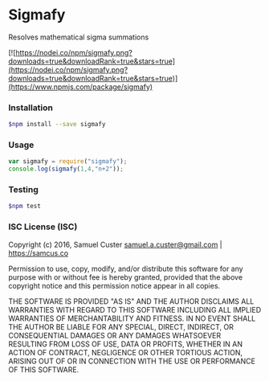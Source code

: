 # Sigmafy
Resolves mathematical sigma summations

[![https://nodei.co/npm/sigmafy.png?downloads=true&downloadRank=true&stars=true](https://nodei.co/npm/sigmafy.png?downloads=true&downloadRank=true&stars=true)](https://www.npmjs.com/package/sigmafy)

### Installation
```bash
$npm install --save sigmafy
```
### Usage
```js
var sigmafy = require("sigmafy");
console.log(sigmafy(1,4,"n+2"));
```
### Testing
```bash
$npm test
```
### ISC License (ISC)

Copyright (c) 2016, Samuel Custer <samuel.a.custer@gmail.com> | <https://samcus.co>

Permission to use, copy, modify, and/or distribute this software for any purpose with or without fee is hereby granted, provided that the above copyright notice and this permission notice appear in all copies.

THE SOFTWARE IS PROVIDED "AS IS" AND THE AUTHOR DISCLAIMS ALL WARRANTIES WITH REGARD TO THIS SOFTWARE INCLUDING ALL IMPLIED WARRANTIES OF MERCHANTABILITY AND FITNESS. IN NO EVENT SHALL THE AUTHOR BE LIABLE FOR ANY SPECIAL, DIRECT, INDIRECT, OR CONSEQUENTIAL DAMAGES OR ANY DAMAGES WHATSOEVER RESULTING FROM LOSS OF USE, DATA OR PROFITS, WHETHER IN AN ACTION OF CONTRACT, NEGLIGENCE OR OTHER TORTIOUS ACTION, ARISING OUT OF OR IN CONNECTION WITH THE USE OR PERFORMANCE OF THIS SOFTWARE.
